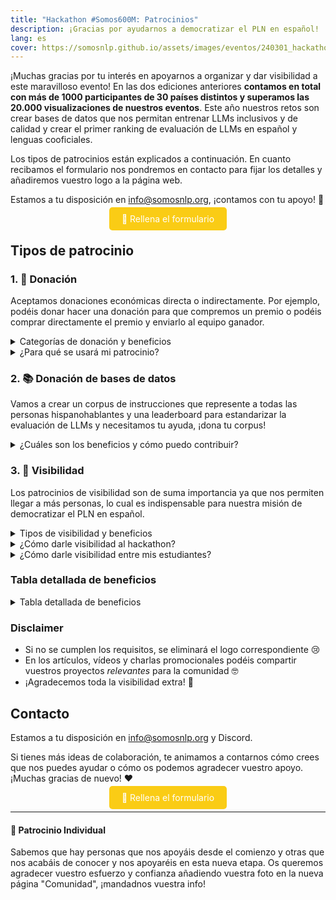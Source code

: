 ```yaml
---
title: "Hackathon #Somos600M: Patrocinios"
description: ¡Gracias por ayudarnos a democratizar el PLN en español!
lang: es
cover: https://somosnlp.github.io/assets/images/eventos/240301_hackathon.jpg
---
```


¡Muchas gracias por tu interés en apoyarnos a organizar y dar visibilidad a este maravilloso evento! En las dos ediciones anteriores **contamos en total con más de 1000 participantes de 30 países distintos y superamos las 20.000 visualizaciones de nuestros eventos**. Este año nuestros retos son crear bases de datos que nos permitan entrenar LLMs inclusivos y de calidad y crear el primer ranking de evaluación de LLMs en español y lenguas cooficiales.

Los tipos de patrocinios están explicados a continuación. En cuanto recibamos el formulario nos pondremos en contacto para fijar los detalles y añadiremos vuestro logo a la página web.

Estamos a tu disposición en info@somosnlp.org, ¡contamos con tu apoyo! 💪

<center><a href="https://forms.gle/sEkxstwbJSRYpgDa8" target="_blank" style="background-color:#FACC15; color:white; padding:10px 20px; text-decoration:none; border-radius:5px;">📝 Rellena el formulario</a></center>

## Tipos de patrocinio

### 1. 🚀 Donación

Aceptamos donaciones económicas directa o indirectamente. Por ejemplo, podéis donar hacer una donación para que compremos un premio o podéis comprar directamente el premio y enviarlo al equipo ganador.

<details closed>
<summary>Categorías de donación y beneficios</summary>

- **🥇 Oro**, donación total valorada en 1000€: logo grande en primer puesto, máxima visibilidad en RRSS, mención en eventos y posible artículo, vídeo o charla promocional.
- **🥈 Plata**, donación total valorada en 600€: logo mediano en segundo puesto, visibilidad media en RRSS y posible artículo o vídeo promocional.
- **🥉 Bronce**, donación total valorada en 200€: logo mediano en tercer puesto y visibilidad en RRSS.

</details>

<details>
<summary>¿Para qué se usará mi patrocinio?</summary>

Nuestro hackathon es un evento gratuito, gracias a los patrocinios Oro, Plata y Bronce podemos garantizar:
- Tiempo de computación en la nube
- Premios para los equipos ganadores
- Merchandising y sorteos para todo el mundo
- Streaming de calidad
- Buena gestión de este evento internacional online

Para determinar el tipo de patrocinio se calculará el valor total combinando donaciones, premios, corpus y GPUs patrocinadas por cada entidad. Dentro de cada categoría, los logos también se ordenarán por valor total.

Ejemplos de premios y sorteos que podéis patrocinar: beca para un curso de pago, acceso a una plataforma de formación, libros de PLN, merchandising específicamente creado para el hackathon, tiempo de computación, etc.

<center><a href="https://forms.gle/sEkxstwbJSRYpgDa8" target="_blank" style="background-color:#FACC15; color:white; margin:20px 20px; padding:10px 20px; text-decoration:none; border-radius:5px;">📝 Rellena el formulario</a></center>

</details>

### 2. 📚 Donación de bases de datos

Vamos a crear un corpus de instrucciones que represente a todas las personas hispanohablantes y una leaderboard para estandarizar la evaluación de LLMs y necesitamos tu ayuda, ¡dona tu corpus!

<details closed>
<summary>¿Cuáles son los beneficios y cómo puedo contribuir?</summary>

- **📚 Corpus**, donación de una base de datos: logo grande, mención en la leaderboard y todo lo relacionado con la evaluación, posible artículo, vídeo o taller promocional relacionado con el corpus.

<center><a href="https://somosnlp.org/donatucorpus" target="_blank" style="background-color:#FACC15; color:white; margin:20px 20px; padding:10px 20px; text-decoration:none; border-radius:5px;">📝 Lee toda la info aquí</a></center>

</details>

### 3. 📣 Visibilidad

Los patrocinios de visibilidad son de suma importancia ya que nos permiten llegar a más personas, lo cual es indispensable para nuestra misión de democratizar el PLN en español.

<details closed>
<summary>Tipos de visibilidad y beneficios</summary>

- **🤗 Comunidad**, dar visibilidad al hackathon en general: logo pequeño y visibilidad en RRSS.
- **🎓 Universidad**, dar visibilidad al hackathon entre tu alumnado y grupos de investigación: logo pequeño y visibilidad en RRSS.

</details>

<details>
<summary>¿Cómo darle visibilidad al hackathon?</summary>

Para consideraros patrocinio de Comunidad 🤗 os pedimos:
- Publicar posts / mencionar en podcast / newsletter animando a participar antes del 22 de febrero (incluido)
- Publicar posts animando a participar antes del 29 de febrero (incluido)
- Publicar posts anunciando los días de keynotes
- Publicar posts / blog anunciando los resultados del hackathon
- RT / comentar las publicaciones en las que os mencionemos

<center><a href="https://forms.gle/sEkxstwbJSRYpgDa8" target="_blank" style="background-color:#FACC15; color:white; padding:10px 20px; text-d∫ecoration:none; border-radius:5px;">📝 Rellena el formulario</a></center>

</details>

<!--
<details>
<summary>¿Cómo darle visibilidad a una ponencia o mentoría?</summary>

Form: Expert: Visibilidad de una ponencia o mentoría impartida por alguien de tu organización (mín. 3 publicaciones)

Para que la entidad a la que pertenece la persona que imparte la ponencia/mentoría se considere patrocinadora Expert tiene que:
- Publicar posts / mencionar en podcast / newsletter animando a participar en el hackathon antes del 15 de febrero (incluido)
- Publicar posts anunciando la keynote/mentoría una semana antes del evento
- Publicar posts anunciando la keynote/mentoría un día antes del evento
- RT / comentar las publicaciones en las que os mencionemos

Disclaimer: si quieres promocionar tu producto en una charla debes contar con un patrocinio de tipo Oro.

¡Contáctanos ya para compartir tu experiencia!

Enlaces útiles:
- [🔊 Propón una keynote](https://forms.gle/YpUvifDNLG6E56Cy9)
- [🧑‍🏫 Ofrece una mentoría](https://forms.gle/7UmsVDnFmNo1pCrf9)

<center><a href="https://forms.gle/sEkxstwbJSRYpgDa8" target="_blank" style="background-color:#FACC15; color:white; padding:10px 20px; text-decoration:none; border-radius:5px;">📝 Rellena el formulario</a></center>
</details>
-->

<details>
<summary>¿Cómo darle visibilidad entre mis estudiantes?</summary>

Lo que pedimos a las universidades colaboradoras:
- Publicar posts animando a participar antes del 22 de febrero (incluido)
- Publicar noticia, blog o similar en su página web antes del 29 de febrero (incluido)
- Publicar posts / blog anunciando los resultados del hackathon, (¡claramente pueden centrarse en los proyectos de sus estudiantes!)
- Presentar al menos 1 equipo de estudiantes al hackathon

Enlaces útiles:
- [🎓 Info para universidades](https://somosnlp.org/hackathon/universidades)

<center><a href="https://forms.gle/sEkxstwbJSRYpgDa8" target="_blank" style="background-color:#FACC15; color:white; padding:10px 20px; text-decoration:none; border-radius:5px;">📝 Rellena el formulario</a></center>
</details>


### Tabla detallada de beneficios

<details closed>
<summary>Tabla detallada de beneficios</summary>

| | Oro | Plata | Bronce | Corpus | Visibilidad |
|-| --------|-----|-------|--------|-----------|
| Logo en la página web del hackathon y la de registro | ✅ L | ✅ M | ✅ M | ✅ L | ✅ S |
| Logo en la página "Comunidad" (orden) | ✅ 1º | ✅ 2º | ✅ 3º | ✅ 1º | ✅ 4º |
| Agradecimiento en RRSS y anuncio colaboración | ✅ | ✅ | ✅ | ✅ | ✅ |
| Etiquetas en posts (mínimo) | ✅ 15 | ✅ 15 | ✅ 10 | ✅ 10 | ✅ 5 | 
| Post en RRSS presentando vuestra misión y proyectos | ✅ In+X | ✅ In+X | ✅ X | ✅ | ❌ |
| Mención en un artículo describiendo los patrocinios | ✅ | ✅ | ✅ | ✅ | ❌ |
| Mención en directo en la inauguración y clausura | ✅ | ✅ | ❌ | ✅ | ❌ |
| Artículo de blog promocional * | ✅ | ✅ | ❌ | ✅ | ❌ |
| Vídeo promocional (3') * | ✅ | ✅ | ❌ | ✅ | ❌  |
| Charla promocional (30') * | ✅ | ❌ | ❌ | ✅ | ❌ |
| Mención y enlace en la leaderboard | ❌ | ❌ |❌ | ✅ | ❌ |
| Mención en un artículo de blog describiendo la creación de la leaderboard | ❌ | ❌ |❌ | ✅ | ❌ |
<!--
| Aparición en la pantalla de espera antes del comienzo de los eventos | ✅ | ❌ | ❌ | ✅ | ❌ | ❌ |

| Acceso a los CVs de participantes en búsqueda de empleo ?? | ✅ | ✅ | ✅ | ✅ | ❌ | ❌ | 
-->

</details>

### Disclaimer

- Si no se cumplen los requisitos, se eliminará el logo correspondiente 😢
- En los artículos, vídeos y charlas promocionales podéis compartir vuestros proyectos *relevantes* para la comunidad 🤓 
- ¡Agradecemos toda la visibilidad extra! 🤩

## Contacto

Estamos a tu disposición en info@somosnlp.org y Discord.

Si tienes más ideas de colaboración, te animamos a contarnos cómo crees que nos puedes ayudar o cómo os podemos agradecer vuestro apoyo. ¡Muchas gracias de nuevo! ❤️

<center><a href="https://forms.gle/sEkxstwbJSRYpgDa8" target="_blank" style="background-color:#FACC15; color:white; padding:10px 20px; text-decoration:none; border-radius:5px;">📝 Rellena el formulario</a></center>

---

#### 💛 Patrocinio Individual

Sabemos que hay personas que nos apoyáis desde el comienzo y otras que nos acabáis de conocer y nos apoyaréis en esta nueva etapa. Os queremos agradecer vuestro esfuerzo y confianza añadiendo vuestra foto en la nueva página "Comunidad", ¡mandadnos vuestra info!
